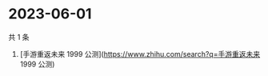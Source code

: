 # 2023-06-01

共 1 条

<!-- BEGIN -->
<!-- 最后更新时间 Thu Jun 01 2023 04:08:46 GMT+0800 (China Standard Time) -->

1. [手游重返未来 1999 公测](https://www.zhihu.com/search?q=手游重返未来 1999
   公测)

<!-- END -->
